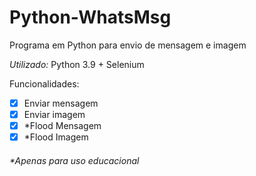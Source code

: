 # Python-WhatsMsg
Programa em Python para envio de mensagem e imagem

**Utilizado*:* Python 3.9 + Selenium

Funcionalidades:

- [x] Enviar mensagem
- [x] Enviar imagem
- [x] *Flood Mensagem
- [x] *Flood Imagem

###### *Apenas para uso educacional
